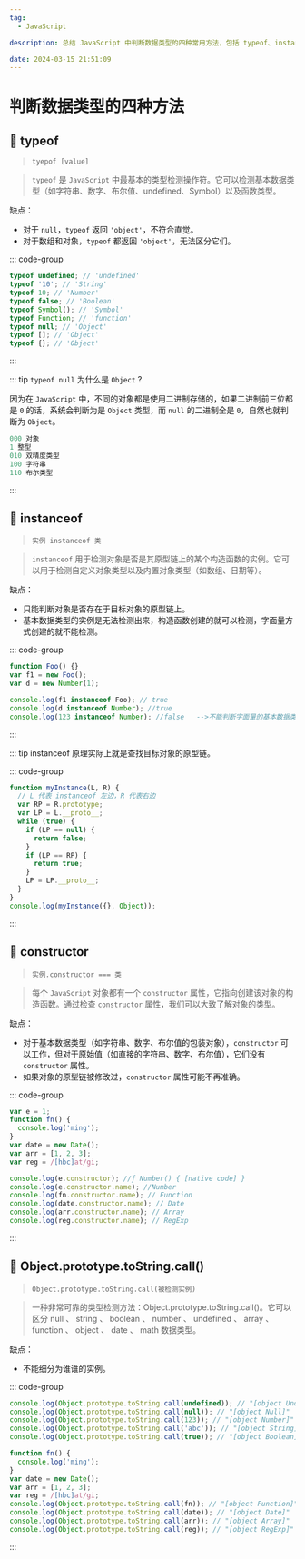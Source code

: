 ```yaml
---
tag:
  - JavaScript

description: 总结 JavaScript 中判断数据类型的四种常用方法，包括 typeof、instanceof、constructor 和 Object.prototype.toString.call()，并分析它们的优缺点及适用场景。

date: 2024-03-15 21:51:09
---
```


# 判断数据类型的四种方法

## 📢 typeof

> `tyepof [value]`

> `typeof` 是 `JavaScript` 中最基本的类型检测操作符。它可以检测基本数据类型（如字符串、数字、布尔值、undefined、Symbol）以及函数类型。

缺点：

- 对于 `null`，`typeof` 返回 `'object'`，不符合直觉。
- 对于数组和对象，`typeof` 都返回 `'object'`，无法区分它们。

::: code-group

```js
typeof undefined; // 'undefined'
typeof '10'; // 'String'
typeof 10; // 'Number'
typeof false; // 'Boolean'
typeof Symbol(); // 'Symbol'
typeof Function; // 'function'
typeof null; // 'Object'
typeof []; // 'Object'
typeof {}; // 'Object'
```

:::

::: tip `typeof null` 为什么是 `Object` ?

因为在 `JavaScript` 中，不同的对象都是使用二进制存储的，如果二进制前三位都是 `0` 的话，系统会判断为是 `Object` 类型，而 `null` 的二进制全是 `0`，自然也就判断为 `Object`。

```js
000 对象
1 整型
010 双精度类型
100 字符串
110 布尔类型
```

:::

## 📢 instanceof

> `实例 instanceof 类`

> `instanceof` 用于检测对象是否是其原型链上的某个构造函数的实例。它可以用于检测自定义对象类型以及内置对象类型（如数组、日期等）。

缺点：

- 只能判断对象是否存在于目标对象的原型链上。
- 基本数据类型的实例是无法检测出来，构造函数创建的就可以检测，字面量方式创建的就不能检测。

::: code-group

```js
function Foo() {}
var f1 = new Foo();
var d = new Number(1);

console.log(f1 instanceof Foo); // true
console.log(d instanceof Number); //true
console.log(123 instanceof Number); //false   -->不能判断字面量的基本数据类型
```

:::

::: tip instanceof 原理实际上就是查找目标对象的原型链。

::: code-group

```js
function myInstance(L, R) {
  // L 代表 instanceof 左边，R 代表右边
  var RP = R.prototype;
  var LP = L.__proto__;
  while (true) {
    if (LP == null) {
      return false;
    }
    if (LP == RP) {
      return true;
    }
    LP = LP.__proto__;
  }
}
console.log(myInstance({}, Object));
```

:::

## 📢 constructor

> `实例.constructor === 类`

> 每个 `JavaScript` 对象都有一个 `constructor` 属性，它指向创建该对象的构造函数。通过检查 `constructor` 属性，我们可以大致了解对象的类型。

缺点：

- 对于基本数据类型（如字符串、数字、布尔值的包装对象），`constructor` 可以工作，但对于原始值（如直接的字符串、数字、布尔值），它们没有 `constructor` 属性。
- 如果对象的原型链被修改过，`constructor` 属性可能不再准确。

::: code-group

```js
var e = 1;
function fn() {
  console.log('ming');
}
var date = new Date();
var arr = [1, 2, 3];
var reg = /[hbc]at/gi;

console.log(e.constructor); //ƒ Number() { [native code] }
console.log(e.constructor.name); //Number
console.log(fn.constructor.name); // Function
console.log(date.constructor.name); // Date
console.log(arr.constructor.name); // Array
console.log(reg.constructor.name); // RegExp
```

:::

## 📢 Object.prototype.toString.call()

> `Object.prototype.toString.call(被检测实例)`

> 一种非常可靠的类型检测方法：Object.prototype.toString.call()。它可以区分 null 、 string 、 boolean 、 number 、 undefined 、 array 、 function 、 object 、 date 、 math 数据类型。

缺点：

- 不能细分为谁谁的实例。

::: code-group

```js
console.log(Object.prototype.toString.call(undefined)); // "[object Undefined]"
console.log(Object.prototype.toString.call(null)); // "[object Null]"
console.log(Object.prototype.toString.call(123)); // "[object Number]"
console.log(Object.prototype.toString.call('abc')); // "[object String]"
console.log(Object.prototype.toString.call(true)); // "[object Boolean]"

function fn() {
  console.log('ming');
}
var date = new Date();
var arr = [1, 2, 3];
var reg = /[hbc]at/gi;
console.log(Object.prototype.toString.call(fn)); // "[object Function]"
console.log(Object.prototype.toString.call(date)); // "[object Date]"
console.log(Object.prototype.toString.call(arr)); // "[object Array]"
console.log(Object.prototype.toString.call(reg)); // "[object RegExp]"
```

:::
